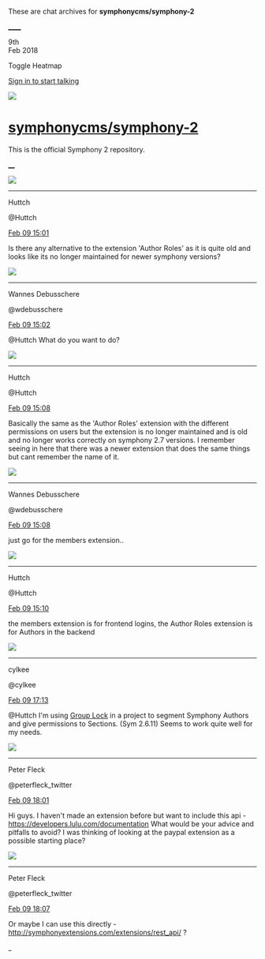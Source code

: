 These are chat archives for **symphonycms/symphony-2**

[__](/symphonycms/symphony-2/archives/2018/02/10)[__](/symphonycms/symphony-2/archives/2018/02/08)

9th  
Feb 2018

Toggle Heatmap

[Sign in to start talking](/login?action=login&button=archive-login)

![](https://avatars-02.gitter.im/group/iv/3/57542c45c43b8c601977197e?s=48)

#  [symphonycms/symphony-2](/symphonycms/symphony-2)

This is the official Symphony 2 repository.

[ __](/orgs/symphonycms/rooms "More symphonycms rooms")

![](https://avatars0.githubusercontent.com/u/18555662?v=4&s=30)

____

Huttch

@Huttch

[Feb 09
15:01](https://gitter.im/symphonycms/symphony-2?at=5a7db7e1e217167e2c62d4ad)

Is there any alternative to the extension 'Author Roles' as it is quite old
and looks like its no longer maintained for newer symphony versions?

![](https://avatars1.githubusercontent.com/u/4136426?v=4&s=30)

____

Wannes Debusschere

@wdebusschere

[Feb 09
15:02](https://gitter.im/symphonycms/symphony-2?at=5a7db81286ef1bb1418ba438)

@Huttch What do you want to do?

![](https://avatars0.githubusercontent.com/u/18555662?v=4&s=30)

____

Huttch

@Huttch

[Feb 09
15:08](https://gitter.im/symphonycms/symphony-2?at=5a7db953f283b8e5463e823c)

Basically the same as the 'Author Roles' extension with the different
permissions on users but the extension is no longer maintained and is old and
no longer works correctly on symphony 2.7 versions. I remember seeing in here
that there was a newer extension that does the same things but cant remember
the name of it.

![](https://avatars1.githubusercontent.com/u/4136426?v=4&s=30)

____

Wannes Debusschere

@wdebusschere

[Feb 09
15:08](https://gitter.im/symphonycms/symphony-2?at=5a7db972e217167e2c62dd47)

just go for the members extension..

![](https://avatars0.githubusercontent.com/u/18555662?v=4&s=30)

____

Huttch

@Huttch

[Feb 09
15:10](https://gitter.im/symphonycms/symphony-2?at=5a7db9fb18f388e62681ab38)

the members extension is for frontend logins, the Author Roles extension is
for Authors in the backend

![](https://avatars0.githubusercontent.com/u/11518707?v=4&s=30)

____

cylkee

@cylkee

[Feb 09
17:13](https://gitter.im/symphonycms/symphony-2?at=5a7dd6a0b3c4a0d376016600)

@Huttch I'm using [Group Lock](https://github.com/mazedigital/group_lock) in a
project to segment Symphony Authors and give permissions to Sections. (Sym
2.6.11) Seems to work quite well for my needs.

![](https://pbs.twimg.com/profile_images/852618028/peterSmall_bigger.jpg)

____

Peter Fleck

@peterfleck_twitter

[Feb 09
18:01](https://gitter.im/symphonycms/symphony-2?at=5a7de1e7f283b8e5463f77c7)

Hi guys. I haven't made an extension before but want to include this api -
<https://developers.lulu.com/documentation> What would be your advice and
pitfalls to avoid? I was thinking of looking at the paypal extension as a
possible starting place?

![](https://pbs.twimg.com/profile_images/852618028/peterSmall_bigger.jpg)

____

Peter Fleck

@peterfleck_twitter

[Feb 09
18:07](https://gitter.im/symphonycms/symphony-2?at=5a7de355b3c4a0d37601b0f4)

Or maybe I can use this directly -
<http://symphonyextensions.com/extensions/rest_api/> ?

_

